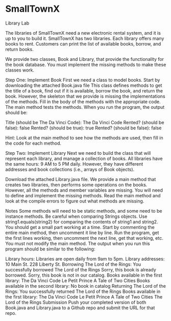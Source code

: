 # SmallTownX
Library Lab

The libraries of SmallTownX need a new electronic rental system, and it is up to you to build it. SmallTownX has two libraries. Each library offers many books to rent. Customers can print the list of available books, borrow, and return books. 

We provide two classes, Book and Library, that provide the functionality for the book database. You must implement the missing methods to make these classes work. 

Step One: Implement Book 
First we need a class to model books. Start by downloading the attached Book.java file This class defines methods to get the title of a book, find out if it is available, borrow the book, and return the book. However, the skeleton that we provide is missing the implementations of the methods. Fill in the body of the methods with the appropriate code. The main method tests the methods. When you run the program, the output should be: 

Title (should be The Da Vinci Code): The Da Vinci Code 
Rented? (should be false): false
Rented? (should be true): true
Rented? (should be false): false 

Hint: Look at the main method to see how the methods are used, then fill in the code for each method. 

Step Two: Implement Library 
Next we need to build the class that will represent each library, and manage a collection of books. All libraries have the same hours: 9 AM to 5 PM daily. However, they have different addresses and book collections (i.e., arrays of Book objects). 

Download the attached Library.java file. We provide a main method that creates two libraries, then performs some operations on the books. However, all the methods and member variables are missing. You will need to define and implement the missing methods. Read the main method and look at the compile errors to figure out what methods are missing. 

Notes 
Some methods will need to be static methods, and some need to be instance methods. 
Be careful when comparing Strings objects. Use string1.equals(string2) for comparing the contents of string1 and string2. 
You should get a small part working at a time. Start by commenting the entire main method, then uncomment it line by line. Run the program, get the first lines working, then uncomment the next line, get that working, etc. 
You must not modify the main method. 
The output when you run this program should be similar to the following: 

Library hours:
Libraries are open daily from 9am to 5pm.
Library addresses:
10 Main St.
228 Liberty St.
Borrowing The Lord of the Rings:
You successfully borrowed The Lord of the Rings
Sorry, this book is already borrowed.
Sorry, this book is not in our catalog. 
Books available in the first library:
The Da Vinci Code
Le Petit Prince
A Tale of Two Cities 
Books available in the second library:
No book in catalog 
Returning The Lord of the Rings:
You successfully returned The Lord of the Rings 
Books available in the first library:
The Da Vinci Code
Le Petit Prince
A Tale of Two Cities
The Lord of the Rings
Submission
Push your completed version of both Book.java and Library.java to a Github repo and submit the URL for that repo.

